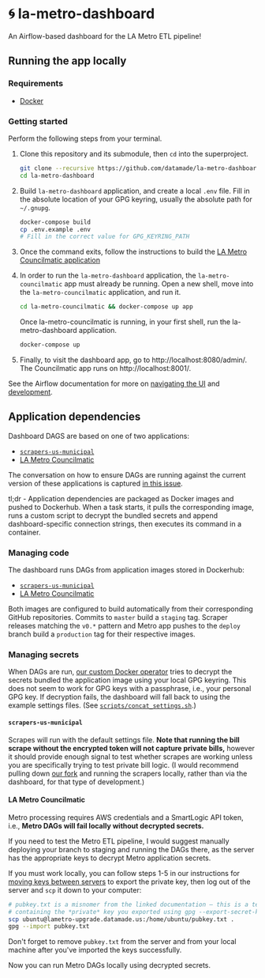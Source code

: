# 🌀 la-metro-dashboard

An Airflow-based dashboard for the LA Metro ETL pipeline!

## Running the app locally

### Requirements

- [Docker](https://hub.docker.com/search/?type=edition&offering=community)

### Getting started

Perform the following steps from your terminal.

1. Clone this repository and its submodule, then `cd` into the superproject.

    ```bash
    git clone --recursive https://github.com/datamade/la-metro-dashboard.git
    cd la-metro-dashboard
    ```
2. Build `la-metro-dashboard` application, and create a local `.env` file. Fill
in the absolute location of your GPG keyring, usually the absolute path for ` ~/.gnupg`.

    ```bash
    docker-compose build
    cp .env.example .env
    # Fill in the correct value for GPG_KEYRING_PATH
    ```

3. Once the command exits, follow the instructions to build the [LA Metro Councilmatic application](https://github.com/datamade/la-metro-councilmatic#setup)

4. In order to run the `la-metro-dashboard` application, the `la-metro-councilmatic`
app must already be running. Open a new shell, move into the `la-metro-councilmatic`
application, and run it.

	```bash
    cd la-metro-councilmatic && docker-compose up app
    ```

	Once la-metro-councilmatic is running, in your first shell, run the la-metro-dashboard application.

	```bash
	docker-compose up
	```

5. Finally, to visit the dashboard app, go to http://localhost:8080/admin/. The
Councilmatic app runs on http://localhost:8001/.

See the Airflow documentation for more on [navigating the UI](https://airflow.apache.org/docs/stable/ui.html)
and [development](https://airflow.apache.org/docs/stable/tutorial.html).

## Application dependencies

Dashboard DAGS are based on one of two applications:

- [`scrapers-us-municipal`](https://github.com/datamade/scrapers-us-municipal/)
- [LA Metro Councilmatic](https://github.com/datamade/la-metro-councilmatic)

The conversation on how to ensure DAGs are running against the current version
of these applications is captured [in this issue](https://github.com/datamade/server-la-metro-dashboard/issues/1).

tl;dr - Application dependencies are packaged as Docker images and pushed to
Dockerhub. When a task starts, it pulls the corresponding image, runs a custom
script to decrypt the bundled secrets and append dashboard-specific connection
strings, then executes its command in a container.

### Managing code

The dashboard runs DAGs from application images stored in Dockerhub:

- [`scrapers-us-municipal`](https://hub.docker.com/repository/docker/datamade/scrapers-us-municipal)
- [LA Metro Councilmatic](https://hub.docker.com/repository/docker/datamade/la-metro-councilmatic)

Both images are configured to build automatically from their corresponding
GitHub repositories. Commits to `master` build a `staging` tag. Scraper releases
matching the `v0.*` pattern and Metro app pushes to the `deploy` branch build a
`production` tag for their respective images.

### Managing secrets

When DAGs are run, [our custom Docker operator](operators/blackbox_docker_operator.py)
tries to decrypt the secrets bundled the application image using your local GPG keyring.
This does not seem to work for GPG keys with a passphrase, i.e., your personal
GPG key. If decryption fails, the dashboard will fall back to using the example
settings files. (See [`scripts/concat_settings.sh`](scripts/concat_settings.sh).)

#### `scrapers-us-municipal`

Scrapes will run with the default settings file. **Note that running the bill
scrape without the encrypted token will not capture private bills,** however it
should provide enough signal to test whether scrapes are working unless you are
specifically trying to test private bill logic. (I would recommend pulling down
[our fork](https://github.com/datamade/scrapers-us-municipal/) and running the
scrapers locally, rather than via the dashboard, for that type of development.)

#### LA Metro Councilmatic

Metro processing requires AWS credentials and a SmartLogic API token, i.e.,
**Metro DAGs will fail locally without decrypted secrets.**

If you need to test the Metro ETL pipeline, I would suggest manually deploying
your branch to staging and running the DAGs there, as the server has the
appropriate keys to decrypt Metro application secrets.

If you must work locally, you can follow steps 1-5 in our instructions for
[moving keys between servers](https://github.com/datamade/how-to/blob/master/shell/moving-keys-between-servers.md)
to export the private key, then log out of the server and `scp` it down to your
computer:

```bash
# pubkey.txt is a misnomer from the linked documentation – this is a text file
# containing the *private* key you exported using gpg --export-secret-key
scp ubuntu@lametro-upgrade.datamade.us:/home/ubuntu/pubkey.txt .
gpg --import pubkey.txt
```

Don't forget to remove `pubkey.txt` from the server and from your local machine
after you've imported the keys successfully.

Now you can run Metro DAGs locally using decrypted secrets.
